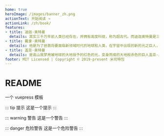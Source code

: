 ```yaml
---
home: true
heroImage: /images/banner_zh.png
actionText: 开始阅读 →
actionLink: /zh/book/
features:
- title: 迪迦·奥特曼
  details: 其实三千万年前人类已经存在，并拥有高度科技，称为超古代。而迪迦奥特曼是三千万年前从猎户座来到地球的超古代的光之巨人，但来到地球后因不明原因堕落成为黑暗巨人，在消灭了怪兽之后，黑暗迪迦又和自己的三个黑暗同伴打败了所有的巨人称霸超古代，但在当时的地球防卫队队长幽怜（又译幽莎蕾）的劝说下，黑暗迪迦弃暗投明，将自己的三个黑暗同伴的能力夺走化为光的力量，并将三个黑暗巨人封印，成为光的战士。
- title: 戴拿·奥特曼
  details: 他是为了拯救将要面临新领域时代的地球和人类，在宇宙中出现的新的光之巨人，和Super GUTS的飞鸟信一体化，借助闪光剑来变身，有着和迪迦奥特曼相似的身姿，以及同样的形态变化能力。戴拿奥特曼和飞鸟信是完全一体的存在，继迪迦之后出现的光之巨人，具体出生地不明。
- title: 盖亚·奥特曼
  details: 是高山我梦用被地球的大地授予的红色的光，变身而成的大地般赤色的巨人盖亚·奥特曼。无可非议，"盖亚"就是"我梦"的再现。所以，其性格也如"我梦"般亲切、温和，是一个拥有丰富技能的奥特战士。
footer: MIT Licensed | Copyright © 2019-present 米司特包
---
```

# README
一个 vuepress 模板

::: tip 提示
这是一个提示
:::

::: warning 警告
这是一个警告
:::

::: danger 危险警告
这是一个危险警告
:::